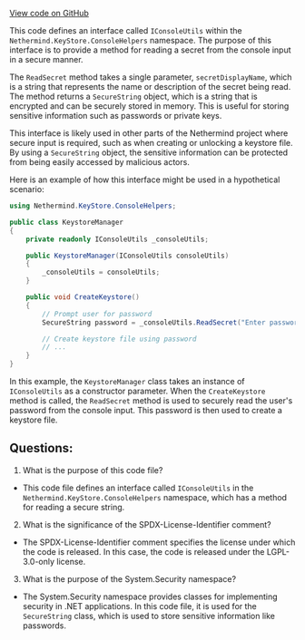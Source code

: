 [View code on GitHub](https://github.com/nethermindeth/nethermind/Nethermind.KeyStore/ConsoleHelpers/IConsoleUtils.cs)

This code defines an interface called `IConsoleUtils` within the `Nethermind.KeyStore.ConsoleHelpers` namespace. The purpose of this interface is to provide a method for reading a secret from the console input in a secure manner. 

The `ReadSecret` method takes a single parameter, `secretDisplayName`, which is a string that represents the name or description of the secret being read. The method returns a `SecureString` object, which is a string that is encrypted and can be securely stored in memory. This is useful for storing sensitive information such as passwords or private keys.

This interface is likely used in other parts of the Nethermind project where secure input is required, such as when creating or unlocking a keystore file. By using a `SecureString` object, the sensitive information can be protected from being easily accessed by malicious actors.

Here is an example of how this interface might be used in a hypothetical scenario:

```csharp
using Nethermind.KeyStore.ConsoleHelpers;

public class KeystoreManager
{
    private readonly IConsoleUtils _consoleUtils;

    public KeystoreManager(IConsoleUtils consoleUtils)
    {
        _consoleUtils = consoleUtils;
    }

    public void CreateKeystore()
    {
        // Prompt user for password
        SecureString password = _consoleUtils.ReadSecret("Enter password:");

        // Create keystore file using password
        // ...
    }
}
```

In this example, the `KeystoreManager` class takes an instance of `IConsoleUtils` as a constructor parameter. When the `CreateKeystore` method is called, the `ReadSecret` method is used to securely read the user's password from the console input. This password is then used to create a keystore file.
## Questions: 
 1. What is the purpose of this code file?
- This code file defines an interface called `IConsoleUtils` in the `Nethermind.KeyStore.ConsoleHelpers` namespace, which has a method for reading a secure string.

2. What is the significance of the SPDX-License-Identifier comment?
- The SPDX-License-Identifier comment specifies the license under which the code is released. In this case, the code is released under the LGPL-3.0-only license.

3. What is the purpose of the System.Security namespace?
- The System.Security namespace provides classes for implementing security in .NET applications. In this code file, it is used for the `SecureString` class, which is used to store sensitive information like passwords.